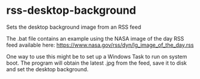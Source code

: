 # rss-desktop-background
Sets the desktop background image from an RSS feed

The .bat file contains an example using the NASA image of the day RSS feed available here: https://www.nasa.gov/rss/dyn/lg_image_of_the_day.rss

One way to use this might be to set up a Windows Task to run on system boot. The program will obtain the latest .jpg from the feed, save it to disk and set the desktop background.
